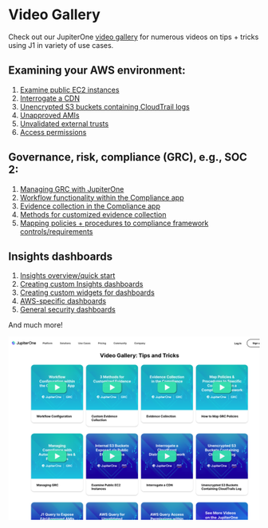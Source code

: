 # Video Gallery

Check out our JupiterOne [video gallery](https://info.jupiterone.com/community)
for numerous videos on tips + tricks using J1 in variety of use cases.

## Examining your AWS environment:

1. [Examine public EC2 instances](https://www.youtube.com/watch?v=xLn6LkiQdbY)
1. [Interrogate a CDN](https://www.youtube.com/watch?v=phKvrHRcvPE)
1. [Unencrypted S3 buckets containing CloudTrail logs](https://www.youtube.com/watch?v=JyTHCfF6hFI)
1. [Unapproved AMIs](https://www.youtube.com/watch?v=CPlvNosBgsA)
1. [Unvalidated external trusts](https://www.youtube.com/watch?v=OAgWDJtkF1w)
1. [Access permissions](https://www.youtube.com/watch?v=J72I4hA3unc)

## Governance, risk, compliance (GRC), e.g., SOC 2:

1. [Managing GRC with JupiterOne](https://try.jupiterone.com/blog/video-managing-grc-with-jupiterone)
1. [Workflow functionality within the Compliance app](https://try.jupiterone.com/video-workflows-within-the-j1-compliance-app?hsLang=en)
1. [Evidence collection in the Compliance app](https://try.jupiterone.com/blog/video-evidence-collection-with-the-compliance-app)
1. [Methods for customized evidence collection](https://try.jupiterone.com/blog/3-methods-for-customized-evidence-collection?hsLang=en)
1. [Mapping policies + procedures to compliance framework controls/requirements](https://try.jupiterone.com/blog/how-to-map-grc-policies-and-procedures?hsLang=en)

## Insights dashboards

1. [Insights overview/quick start](https://try.jupiterone.com/video-insights-application-overview)
1. [Creating custom Insights dashboards](https://try.jupiterone.com/how-to-create-customized-dashboards)
1. [Creating custom widgets for dashboards](https://try.jupiterone.com/how-to-use-charts-and-graphs-widgets)
1. [AWS-specific dashboards]()
1. [General security dashboards]()

And much more!

![video-gallery](../assets/video-gallery.png)
